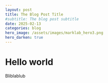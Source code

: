 ```yaml
---
layout: post
title: The Blog Post Title
#subtitle: The blog post subtitle
date: 2025-02-13
categories: blog
hero_image: /assets/images/marklab_hero3.png
hero_darken: true
---
```


# Hello world
Bliblablub